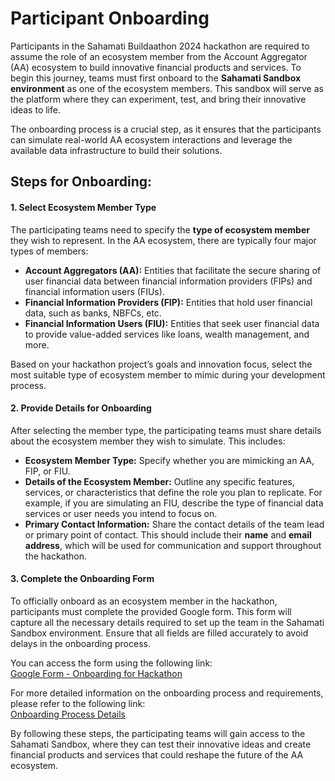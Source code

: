 # Participant Onboarding

Participants in the Sahamati Buildaathon 2024 hackathon are required to assume the role of an ecosystem member from the Account Aggregator (AA) ecosystem to build innovative financial products and services. To begin this journey, teams must first onboard to the **Sahamati Sandbox environment** as one of the ecosystem members. This sandbox will serve as the platform where they can experiment, test, and bring their innovative ideas to life.

The onboarding process is a crucial step, as it ensures that the participants can simulate real-world AA ecosystem interactions and leverage the available data infrastructure to build their solutions.

## Steps for Onboarding:

#### **1. Select Ecosystem Member Type**

The participating teams need to specify the **type of ecosystem member** they wish to represent. In the AA ecosystem, there are typically four major types of members:

* **Account Aggregators (AA):** Entities that facilitate the secure sharing of user financial data between financial information providers (FIPs) and financial information users (FIUs).
* **Financial Information Providers (FIP):** Entities that hold user financial data, such as banks, NBFCs, etc.
* **Financial Information Users (FIU):** Entities that seek user financial data to provide value-added services like loans, wealth management, and more.

Based on your hackathon project’s goals and innovation focus, select the most suitable type of ecosystem member to mimic during your development process.

#### 2. Provide Details for Onboarding

After selecting the member type, the participating teams must share details about the ecosystem member they wish to simulate. This includes:

* **Ecosystem Member Type:** Specify whether you are mimicking an AA, FIP, or FIU.
* **Details of the Ecosystem Member:** Outline any specific features, services, or characteristics that define the role you plan to replicate. For example, if you are simulating an FIU, describe the type of financial data services or user needs you intend to focus on.
* **Primary Contact Information:** Share the contact details of the team lead or primary point of contact. This should include their **name** and **email address**, which will be used for communication and support throughout the hackathon.

#### **3. Complete the Onboarding Form**

To officially onboard as an ecosystem member in the hackathon, participants must complete the provided Google form. This form will capture all the necessary details required to set up the team in the Sahamati Sandbox environment. Ensure that all fields are filled accurately to avoid delays in the onboarding process.

You can access the form using the following link:\
[Google Form - Onboarding for Hackathon](https://docs.google.com/forms/d/e/1FAIpQLScMsjVgSGNwKY84a3ymm2llu-yb5wQe_x3VVeaCDMoB_qb-nw/viewform)

For more detailed information on the onboarding process and requirements, please refer to the following link:\
[Onboarding Process Details](https://developer.sahamati.org.in/sahamatinet/proxy#onboarding-process)

By following these steps, the participating teams will gain access to the Sahamati Sandbox, where they can test their innovative ideas and create financial products and services that could reshape the future of the AA ecosystem.



